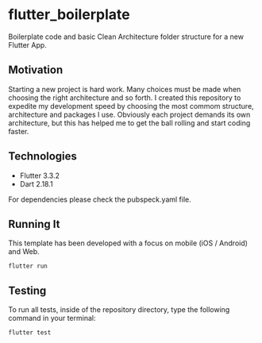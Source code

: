 # flutter_boilerplate

Boilerplate code and basic Clean Architecture folder structure for a new Flutter App.

## Motivation

Starting a new project is hard work. Many choices must be made when choosing the right architecture and so forth. I created this repository to expedite my development speed by choosing the most commom structure, architecture and packages I use. Obviously each project demands its own architecture, but this has helped me to get the ball rolling and start coding faster. 

## Technologies

- Flutter 3.3.2
- Dart 2.18.1

For dependencies please check the pubspeck.yaml file.

## Running It

This template has been developed with a focus on mobile (iOS / Android) and Web.

```
flutter run
```

## Testing

To run all tests, inside of the repository directory, type the following command in your terminal:

```
flutter test
```
